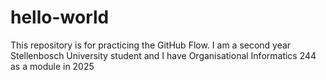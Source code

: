 # hello-world
This repository is for practicing the GitHub Flow.
I am a second year Stellenbosch University student and I have Organisational Informatics 244 as a module in 2025
